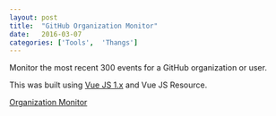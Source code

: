 ```yaml
---
layout: post
title:  "GitHub Organization Monitor"
date:   2016-03-07
categories: ['Tools',  'Thangs']
---
```

Monitor the most recent 300 events for a GitHub organization or user.

This was built using [Vue JS 1.x](https://vuejs.org/) and Vue JS Resource.

<a href="{{ 'org-monitor/' | prepend: site.baseurl }}">Organization Monitor</a>
